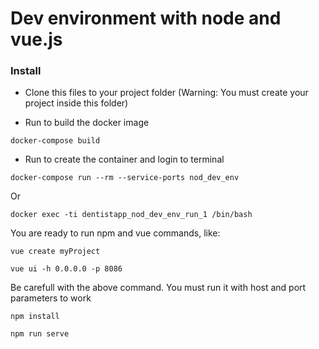 # Dev environment with node and vue.js

### Install

- Clone this files to your project folder
(Warning: You must create your project inside this folder)

- Run to build the docker image

``
docker-compose build
``

- Run to create the container and login to terminal

``
docker-compose run --rm --service-ports nod_dev_env
``

Or

``
docker exec -ti dentistapp_nod_dev_env_run_1 /bin/bash
``

You are ready to run npm and vue commands, like:

``
vue create myProject
``

``
vue ui -h 0.0.0.0 -p 8086
``

Be carefull with the above command. You must run it with host and port parameters to work

``
npm install
``

``
npm run serve
``



